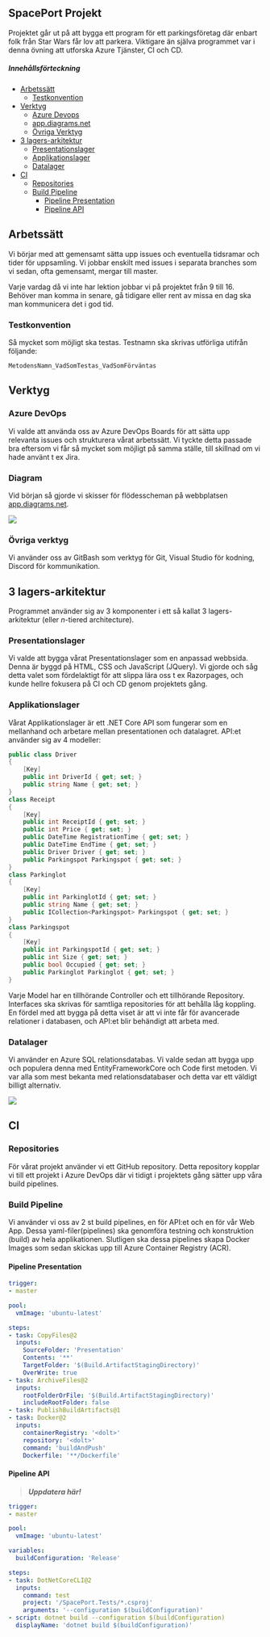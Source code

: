 ## SpacePort Projekt
Projektet går ut på att bygga ett program för ett parkingsföretag där enbart folk från Star Wars får lov att parkera. Viktigare än själva programmet var i denna övning att utforska Azure Tjänster, CI och CD. 

##### Innehållsförteckning 
- [Arbetssätt](#arbetssätt)
  * [Testkonvention](#testkonvention)
- [Verktyg](#verktyg)
  * [Azure Devops](#azure-devops)
  * [app.diagrams.net](#diagram)  
  * [Övriga Verktyg](#övriga-verktyg)
- [3 lagers-arkitektur](#3-lagers-arkitektur)
  * [Presentationslager](#presentationslager)
  * [Applikationslager](#applikationslager)
  * [Datalager](#datalager)
- [CI](#ci)
  * [Repositories](#repositories)
  * [Build Pipeline](#build-pipeline)
    + [Pipeline Presentation](#pipeline-presentation)
    + [Pipeline API](#pipeline-api)
        

## Arbetssätt
Vi börjar med att gemensamt sätta upp issues och eventuella tidsramar och tider för uppsamling. Vi jobbar enskilt med issues i separata branches som vi sedan, ofta gemensamt, mergar till master.

Varje vardag då vi inte har lektion jobbar vi på projektet från 9 till 16. Behöver man komma in senare, gå tidigare eller rent av missa  en dag ska man kommunicera det i god tid.
### Testkonvention
Så mycket som möjligt ska testas. Testnamn ska skrivas utförliga utifrån följande:
```
MetodensNamn_VadSomTestas_VadSomFörväntas
```

## Verktyg
### Azure DevOps
Vi valde att använda oss av Azure DevOps Boards för att sätta upp relevanta issues och strukturera vårat arbetssätt. Vi tyckte detta passade bra eftersom vi får så mycket som möjligt på samma ställe, till skillnad om vi hade använt t ex Jira.

### Diagram
Vid början så gjorde vi skisser för flödesscheman på webbplatsen [app.diagrams.net](https://app.diagrams.net/).

<img src="diagram-flowchart.png">

### Övriga verktyg
Vi använder oss av GitBash som verktyg för Git, Visual Studio för kodning, Discord för kommunikation.

## 3 lagers-arkitektur
Programmet använder sig av 3 komponenter i ett så kallat 3 lagers-arkitektur (eller *n*-tiered architecture).

### Presentationslager
Vi valde att bygga vårat Presentationslager som en anpassad webbsida. Denna är byggd på HTML, CSS och JavaScript (JQuery). Vi gjorde och såg detta valet som fördelaktigt för att slippa lära oss t ex Razorpages, och kunde hellre fokusera på CI och CD genom projektets gång.

### Applikationslager
Vårat Applikationslager är ett .NET Core API som fungerar som en mellanhand och arbetare mellan presentationen och datalagret. API:et använder sig av 4 modeller: 
```csharp
public class Driver
{
    [Key] 
    public int DriverId { get; set; }
    public string Name { get; set; }
}
class Receipt 
{
    [Key] 
    public int ReceiptId { get; set; }
    public int Price { get; set; }
    public DateTime RegistrationTime { get; set; }
    public DateTime EndTime { get; set; }
	public Driver Driver { get; set; }
    public Parkingspot Parkingspot { get; set; }
}
class Parkinglot 
{
    [Key]
    public int ParkinglotId { get; set; }
    public string Name { get; set; }
    public ICollection<Parkingspot> Parkingspot { get; set; }
}
class Parkingspot 
{
    [Key]
    public int ParkingspotId { get; set; }
    public int Size { get; set; }
    public bool Occupied { get; set; }
    public Parkinglot Parkinglot { get; set; }
}
```
Varje Model har en tillhörande Controller och ett tillhörande Repository. Interfaces ska skrivas för samtliga repositories för att behålla låg koppling. En fördel med att bygga på detta viset är att vi inte får för avancerade relationer i databasen, och API:et blir behändigt att arbeta med.

### Datalager
Vi använder en Azure SQL relationsdatabas. Vi valde sedan att bygga upp och populera denna med EntityFrameworkCore och Code first metoden. Vi var alla som mest bekanta med relationsdatabaser och detta var ett väldigt billigt alternativ.

<img src="datalayer.png">

## CI
### Repositories
För vårat projekt använder vi ett GitHub repository. Detta repository kopplar vi till ett projekt i Azure DevOps där vi tidigt i projektets gång sätter upp våra build pipelines.

### Build Pipeline
Vi använder vi oss av 2 st build pipelines, en för API:et och en för vår Web App. Dessa yaml-filer(pipelines) ska genomföra testning och konstruktion (build) av hela applikationen. Slutligen ska dessa pipelines skapa Docker Images som sedan skickas upp till Azure Container Registry (ACR).

#### Pipeline Presentation
```yaml
trigger:
- master

pool:
  vmImage: 'ubuntu-latest'

steps:
- task: CopyFiles@2
  inputs:
    SourceFolder: 'Presentation'
    Contents: '**'
    TargetFolder: '$(Build.ArtifactStagingDirectory)'
    OverWrite: true
- task: ArchiveFiles@2
  inputs:
    rootFolderOrFile: '$(Build.ArtifactStagingDirectory)'
    includeRootFolder: false
- task: PublishBuildArtifacts@1
- task: Docker@2
  inputs:
    containerRegistry: '<dolt>'
    repository: '<dolt>'
    command: 'buildAndPush'
    Dockerfile: '**/Dockerfile'
```
#### Pipeline API
> ***Uppdatera här!***
```yaml
trigger:
- master

pool:
  vmImage: 'ubuntu-latest'

variables:
  buildConfiguration: 'Release'

steps:
- task: DotNetCoreCLI@2
  inputs: 
    command: test
    project: '/SpacePort.Tests/*.csproj'
    arguments: '--configuration $(buildConfiguration)'
- script: dotnet build --configuration $(buildConfiguration)
  displayName: 'dotnet build $(buildConfiguration)'
```


